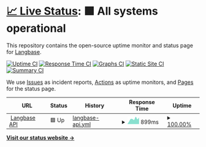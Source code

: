 # [📈 Live Status](https://status.langbase.com/): <!--live status--> **🟩 All systems operational**

This repository contains the open-source uptime monitor and status page for [Langbase](https://langbase.com).

[![Uptime CI](https://github.com/LangbaseInc/langbase-status/workflows/Uptime%20CI/badge.svg)](https://github.com/LangbaseInc/langbase-status/actions?query=workflow%3A%22Uptime+CI%22)
[![Response Time CI](https://github.com/LangbaseInc/langbase-status/workflows/Response%20Time%20CI/badge.svg)](https://github.com/LangbaseInc/langbase-status/actions?query=workflow%3A%22Response+Time+CI%22)
[![Graphs CI](https://github.com/LangbaseInc/langbase-status/workflows/Graphs%20CI/badge.svg)](https://github.com/LangbaseInc/langbase-status/actions?query=workflow%3A%22Graphs+CI%22)
[![Static Site CI](https://github.com/LangbaseInc/langbase-status/workflows/Static%20Site%20CI/badge.svg)](https://github.com/LangbaseInc/langbase-status/actions?query=workflow%3A%22Static+Site+CI%22)
[![Summary CI](https://github.com/LangbaseInc/langbase-status/workflows/Summary%20CI/badge.svg)](https://github.com/LangbaseInc/langbase-status/actions?query=workflow%3A%22Summary+CI%22)

We use [Issues](https://github.com/LangbaseInc/langbase-status/issues) as incident reports, [Actions](https://github.com/LangbaseInc/langbase-status/actions) as uptime monitors, and [Pages](https://status.langbase.com/) for the status page.

<!--start: status pages-->
<!-- This summary is generated by Upptime (https://github.com/upptime/upptime) -->
<!-- Do not edit this manually, your changes will be overwritten -->
<!-- prettier-ignore -->
| URL | Status | History | Response Time | Uptime |
| --- | ------ | ------- | ------------- | ------ |
| <img alt="" src="https://icons.duckduckgo.com/ip3/api.langbase.com.ico" height="13"> [Langbase API](https://api.langbase.com/health) | 🟩 Up | [langbase-api.yml](https://github.com/LangbaseInc/status/commits/HEAD/history/langbase-api.yml) | <details><summary><img alt="Response time graph" src="./graphs/langbase-api/response-time-week.png" height="20"> 899ms</summary><br><a href="https://status.langbase.com/history/langbase-api"><img alt="Response time 916" src="https://img.shields.io/endpoint?url=https%3A%2F%2Fraw.githubusercontent.com%2FLangbaseInc%2Fstatus%2FHEAD%2Fapi%2Flangbase-api%2Fresponse-time.json"></a><br><a href="https://status.langbase.com/history/langbase-api"><img alt="24-hour response time 1172" src="https://img.shields.io/endpoint?url=https%3A%2F%2Fraw.githubusercontent.com%2FLangbaseInc%2Fstatus%2FHEAD%2Fapi%2Flangbase-api%2Fresponse-time-day.json"></a><br><a href="https://status.langbase.com/history/langbase-api"><img alt="7-day response time 899" src="https://img.shields.io/endpoint?url=https%3A%2F%2Fraw.githubusercontent.com%2FLangbaseInc%2Fstatus%2FHEAD%2Fapi%2Flangbase-api%2Fresponse-time-week.json"></a><br><a href="https://status.langbase.com/history/langbase-api"><img alt="30-day response time 939" src="https://img.shields.io/endpoint?url=https%3A%2F%2Fraw.githubusercontent.com%2FLangbaseInc%2Fstatus%2FHEAD%2Fapi%2Flangbase-api%2Fresponse-time-month.json"></a><br><a href="https://status.langbase.com/history/langbase-api"><img alt="1-year response time 916" src="https://img.shields.io/endpoint?url=https%3A%2F%2Fraw.githubusercontent.com%2FLangbaseInc%2Fstatus%2FHEAD%2Fapi%2Flangbase-api%2Fresponse-time-year.json"></a></details> | <details><summary><a href="https://status.langbase.com/history/langbase-api">100.00%</a></summary><a href="https://status.langbase.com/history/langbase-api"><img alt="All-time uptime 100.00%" src="https://img.shields.io/endpoint?url=https%3A%2F%2Fraw.githubusercontent.com%2FLangbaseInc%2Fstatus%2FHEAD%2Fapi%2Flangbase-api%2Fuptime.json"></a><br><a href="https://status.langbase.com/history/langbase-api"><img alt="24-hour uptime 100.00%" src="https://img.shields.io/endpoint?url=https%3A%2F%2Fraw.githubusercontent.com%2FLangbaseInc%2Fstatus%2FHEAD%2Fapi%2Flangbase-api%2Fuptime-day.json"></a><br><a href="https://status.langbase.com/history/langbase-api"><img alt="7-day uptime 100.00%" src="https://img.shields.io/endpoint?url=https%3A%2F%2Fraw.githubusercontent.com%2FLangbaseInc%2Fstatus%2FHEAD%2Fapi%2Flangbase-api%2Fuptime-week.json"></a><br><a href="https://status.langbase.com/history/langbase-api"><img alt="30-day uptime 100.00%" src="https://img.shields.io/endpoint?url=https%3A%2F%2Fraw.githubusercontent.com%2FLangbaseInc%2Fstatus%2FHEAD%2Fapi%2Flangbase-api%2Fuptime-month.json"></a><br><a href="https://status.langbase.com/history/langbase-api"><img alt="1-year uptime 100.00%" src="https://img.shields.io/endpoint?url=https%3A%2F%2Fraw.githubusercontent.com%2FLangbaseInc%2Fstatus%2FHEAD%2Fapi%2Flangbase-api%2Fuptime-year.json"></a></details>

<!--end: status pages-->

[**Visit our status website →**](https://status.langbase.com/)

